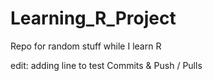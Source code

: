 # Learning_R_Project
Repo for random stuff while I learn R

edit: adding line to test Commits & Push / Pulls
